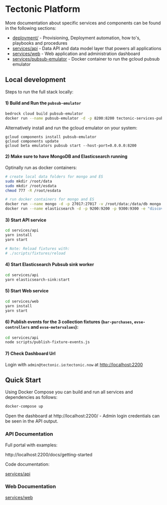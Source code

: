 # Tectonic Platform

More documentation about specific services and components can be found in the following sections:

- [deployment/](deployment/) - Provisioning, Deployment automation, how to's, playbooks and procedures
- [services/api](services/api) - Data API and data model layer that powers all applications
- [services/web](services/web) - Web application and administration dashboard
- [services/pubsub-emulator](services/pubsub-emulator) - Docker container to run the gcloud pubsub emulator

## Local development

Steps to run the full stack locally:

#### 1) Build and Run the `pubsub-emulator`

```bash
bedrock cloud build pubsub-emulator
docker run --name pubsub-emulator -d -p 8200:8200 tectonic-services-pubsub-emulator
```
Alternatively install and run the gcloud emulator on your system:
```
gcloud components install pubsub-emulator
gcloud components update
gcloud beta emulators pubsub start --host-port=0.0.0.0:8200
```

#### 2) Make sure to have MongoDB and Elasticsearch running

Optinally run as docker containers:
```bash
# create local data folders for mongo and ES
sudo mkdir /root/data
sudo mkdir /root/esdata
chmod 777 -R /root/esdata

# run docker containers for mongo and ES
docker run --name mongo -d -p 27017:27017 -v /root/data:/data/db mongo:4.4.4
docker run --name elasticsearch -d -p 9200:9200 -p 9300:9300 -e "discovery.type=single-node" -v /root/esdata:/usr/share/elasticsearch/data elasticsearch:7.9.3
```

#### 3) Start API service

```bash
cd services/api
yarn install
yarn start

# Note: Reload fixtures with:
# ./scripts/fixtures/reload
```

#### 4) Start Elasticsearch Pubsub sink worker

```bash
cd services/api
yarn elasticsearch-sink:start
```

#### 5) Start Web service

```bash
cd services/web
yarn install
yarn start
```

#### 6) Publish events for the 3 collection fixtures (`bar-purchases`, `evse-controllers` and `evse-metervalues`):

```bash
cd services/api
node scripts/publish-fixture-events.js
```

#### 7) Check Dashboard Url

Login with `admin@tectonic.io`:`tectonic.now` at [http://localhost:2200](http://localhost:2200)

## Quick Start

Using Docker Compose you can build and run all services and dependencies as follows:

```bash
docker-compose up
```

Open the dashboard at http://localhost:2200/ - Admin login credentials can be seen in the API output.

### API Documentation

Full portal with examples:

http://localhost:2200/docs/getting-started

Code documentation:

[services/api](services/api)

### Web Documentation

[services/web](services/web)
